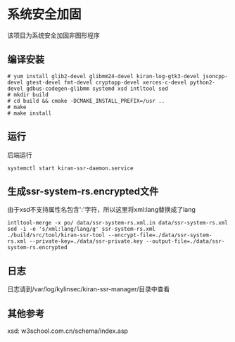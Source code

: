 # 系统安全加固
该项目为系统安全加固非图形程序

## 编译安装
```
# yum install glib2-devel glibmm24-devel kiran-log-gtk3-devel jsoncpp-devel gtest-devel fmt-devel cryptopp-devel xerces-c-devel python2-devel gdbus-codegen-glibmm systemd xsd intltool sed
# mkdir build
# cd build && cmake -DCMAKE_INSTALL_PREFIX=/usr ..
# make
# make install
```

## 运行

后端运行

```
systemctl start kiran-ssr-daemon.service
```

## 生成ssr-system-rs.encrypted文件

由于xsd不支持属性名包含':'字符，所以这里将xml:lang替换成了lang

```
intltool-merge -x po/ data/ssr-system-rs.xml.in data/ssr-system-rs.xml
sed -i -e 's/xml:lang/lang/g' ssr-system-rs.xml
./build/src/tool/kiran-ssr-tool --encrypt-file=./data/ssr-system-rs.xml --private-key=./data/ssr-private.key --output-file=./data/ssr-system-rs.encrypted
```

## 日志
日志请到/var/log/kylinsec/kiran-ssr-manager/目录中查看

## 其他参考
xsd: w3school.com.cn/schema/index.asp
